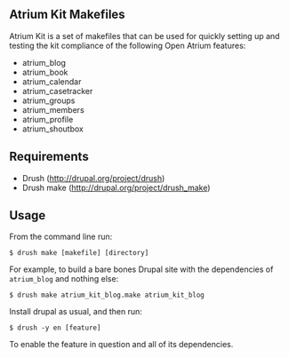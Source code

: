 Atrium Kit Makefiles
--------------------
Atrium Kit is a set of makefiles that can be used for quickly setting up and
testing the kit compliance of the following Open Atrium features:

- atrium_blog
- atrium_book
- atrium_calendar
- atrium_casetracker
- atrium_groups
- atrium_members
- atrium_profile
- atrium_shoutbox


Requirements
------------
- Drush (http://drupal.org/project/drush)
- Drush make (http://drupal.org/project/drush_make)


Usage
-----
From the command line run:

    $ drush make [makefile] [directory]

For example, to build a bare bones Drupal site with the dependencies of
`atrium_blog` and nothing else:

    $ drush make atrium_kit_blog.make atrium_kit_blog

Install drupal as usual, and then run:

    $ drush -y en [feature]

To enable the feature in question and all of its dependencies.

